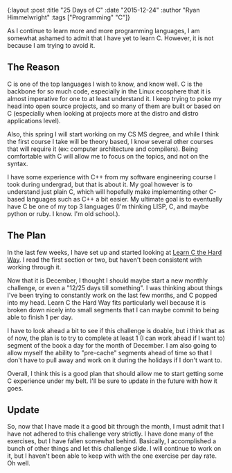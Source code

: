 {:layout :post
:title  "25 Days of C"
:date "2015-12-24"
:author "Ryan Himmelwright"
:tags ["Programming" "C"]}

As I continue to learn more and more programming languages, I am somewhat ashamed to admit that I have yet to learn C. However, it is not because I am trying to avoid it.

<!-- more -->

## The Reason
C is one of the top languages I wish to know, and know well. C is the backbone for so much code, especially in the Linux ecosphere that it is almost imperative for one to at least understand it. I keep trying to poke my head into open source projects, and so many of them are built or based on C (especially when looking at projects more at the distro and distro applications level).

Also, this spring I will start working on my CS MS degree, and while I think the first course I take will be theory based, I know several other courses that will require it (ex: computer architecture and compilers). Being comfortable with C will allow me to focus on the topics, and not on the syntax.

I have some experience with C++ from my software engineering course I took during undergrad, but that is about it. My goal however is to understand just plain C, which will hopefully make implementing other C-based languages such as C++ a bit easier. My ultimate goal is to eventually have C be one of my top 3 languages (I'm thinking LISP, C, and maybe python or ruby. I know. I'm old school.).

## The Plan

In the last few weeks, I have set up and started looking at [Learn C the Hard Way](http://c.learncodethehardway.org/book/). I read the first section or two, but haven't been consistent with working through it.

Now that it is December, I thought I should maybe start a new monthly challenge, or even a "12/25 days till something". I was thinking about things I've been trying to constantly work on the last few months, and C popped into my head. Learn C the Hard Way fits particularly well because it is broken down nicely into small segments that I can maybe commit to being able to finish 1 per day.

I have to look ahead a bit to see if this challenge is doable, but i think that as of now, the plan is to try to complete at least 1 (I can work ahead if I want to) segment of the book a day for the month of December. I am also going to allow myself the ability to "pre-cache" segments ahead of time so that I don't have to pull away and work on it during the holidays if I don't want to.

Overall, I think this is a good plan that should allow me to start getting some C experience under my belt. I'll be sure to update in the future with how it goes.

## Update

So, now that I have made it a good bit through the month, I must admit that I have not adhered to this challenge very strictly. I have done many of the exercises, but I have fallen somewhat behind. Basically, I accomplished a bunch of other things and let this challenge slide. I will continue to work on it, but I haven't been able to keep with with the one exercise per day rate. Oh well.
